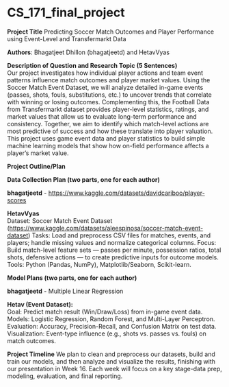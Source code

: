 # CS_171_final_project
**Project Title**
Predicting Soccer Match Outcomes and Player Performance using Event-Level and Transfermarkt Data

**Authors**: Bhagatjeet Dhillon (bhagatjeetd) and HetavVyas

**Description of Question and Research Topic (5 Sentences)**<br>
Our project investigates how individual player actions and team event patterns influence match outcomes and player market values. Using the Soccer Match Event Dataset, we will analyze detailed in-game events (passes, shots, fouls, substitutions, etc.) to uncover trends that correlate with winning or losing outcomes. Complementing this, the Football Data from Transfermarkt dataset provides player-level statistics, ratings, and market values that allow us to evaluate long-term performance and consistency. Together, we aim to identify which match-level actions are most predictive of success and how these translate into player valuation. This project uses game event data and player statistics to build simple machine learning models that show how on-field performance affects a player’s market value.

**Project Outline/Plan**

**Data Collection Plan (two parts, one for each author)**

**bhagatjeetd** - https://www.kaggle.com/datasets/davidcariboo/player-scores

**HetavVyas**<br>
Dataset: Soccer Match Event Dataset (https://www.kaggle.com/datasets/aleespinosa/soccer-match-event-dataset)
Tasks: Load and preprocess CSV files for matches, events, and players; handle missing values and normalize categorical columns.
Focus: Build match-level feature sets — passes per minute, possession ratios, total shots, defensive actions — to create predictive inputs for outcome models.
Tools: Python (Pandas, NumPy), Matplotlib/Seaborn, Scikit-learn.

**Model Plans (two parts, one for each author)**

**bhagatjeetd** - Multiple Linear Regression

**Hetav (Event Dataset):**<br>
Goal: Predict match result (Win/Draw/Loss) from in-game event data.  
Models: Logistic Regression, Random Forest, and Multi-Layer Perceptron.  
Evaluation: Accuracy, Precision-Recall, and Confusion Matrix on test data.  
Visualization: Event-type influence (e.g., shots vs. passes vs. fouls) on match outcomes.  

**Project Timeline**
We plan to clean and preprocess our datasets, build and train our models, and then analyze and visualize the results, finishing with our presentation in Week 16. Each week will focus on a key stage-data prep, modeling, evaluation, and final reporting.

